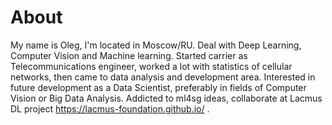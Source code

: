 # About
My name is Oleg, I'm located in Moscow/RU. Deal with Deep Learning, Computer Vision and Machine learning. Started carrier as Telecommunications engineer, worked a lot with statistics of cellular networks, then came to data analysis and development area. 
Interested in future development as a Data Scientist, preferably in fields of Computer Vision or Big Data Analysis.
Addicted to ml4sg ideas, collaborate at Lacmus DL project https://lacmus-foundation.github.io/ .
